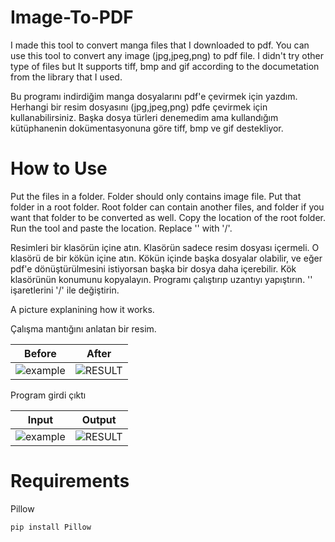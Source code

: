 # Image-To-PDF

I made this tool to convert manga files that I downloaded to pdf. You can use this tool to convert any image (jpg,jpeg,png) to pdf file. I didn't try other type of files but It supports tiff, bmp and gif according to the documetation from the library that I used.

Bu programı indirdiğim manga dosyalarını pdf'e çevirmek için yazdım. Herhangi bir resim dosyasını (jpg,jpeg,png) pdfe çevirmek için kullanabilirsiniz. Başka dosya türleri denemedim ama kullandığım kütüphanenin dokümentasyonuna göre tiff, bmp ve gif destekliyor. 

# How to Use

Put the files in a folder. Folder should only contains image file. Put that folder in a root folder. Root folder can contain another files, and folder if you want that folder to be converted as well. Copy the location of the root folder. Run the tool and paste the location. Replace '\' with '/'.

Resimleri bir klasörün içine atın. Klasörün sadece resim dosyası içermeli. 
O klasörü de bir kökün içine atın. Kökün içinde başka dosyalar olabilir, ve eğer pdf'e dönüştürülmesini istiyorsan başka bir dosya daha içerebilir.
Kök klasörünün konumunu kopyalayın. Programı çalıştırıp uzantıyı yapıştırın. '\' işaretlerini '/' ile değiştirin. 

A picture explanining how it works.

Çalışma mantığını anlatan bir resim.

Before | After
------------ | -------------
![example](https://i.imgur.com/E4clUf0.png) | ![RESULT](https://i.imgur.com/lvsfmqy.png)

Program girdi çıktı

Input | Output
------------ | -------------
![example](https://i.imgur.com/N3MJniC.png) | ![RESULT](https://i.imgur.com/QOBiOCx.png)

# Requirements 
 
Pillow

```
pip install Pillow
```
